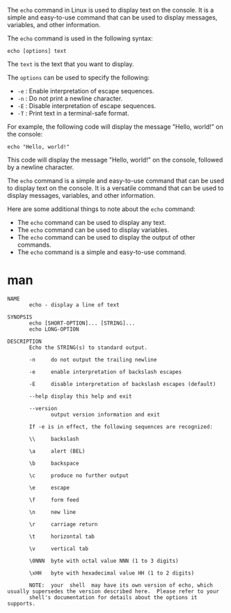 The `echo` command in Linux is used to display text on the console. It is a simple and easy-to-use command that can be used to display messages, variables, and other information.

The `echo` command is used in the following syntax:

```
echo [options] text
```

The `text` is the text that you want to display.

The `options` can be used to specify the following:

* `-e` : Enable interpretation of escape sequences.
* `-n` : Do not print a newline character.
* `-E` : Disable interpretation of escape sequences.
* `-T` : Print text in a terminal-safe format.

For example, the following code will display the message "Hello, world!" on the console:

```
echo "Hello, world!"
```

This code will display the message "Hello, world!" on the console, followed by a newline character.

The `echo` command is a simple and easy-to-use command that can be used to display text on the console. It is a versatile command that can be used to display messages, variables, and other information.

Here are some additional things to note about the `echo` command:

* The `echo` command can be used to display any text.
* The `echo` command can be used to display variables.
* The `echo` command can be used to display the output of other commands.
* The `echo` command is a simple and easy-to-use command.
  

# man

```
NAME
       echo - display a line of text

SYNOPSIS
       echo [SHORT-OPTION]... [STRING]...
       echo LONG-OPTION

DESCRIPTION
       Echo the STRING(s) to standard output.

       -n     do not output the trailing newline

       -e     enable interpretation of backslash escapes

       -E     disable interpretation of backslash escapes (default)

       --help display this help and exit

       --version
              output version information and exit

       If -e is in effect, the following sequences are recognized:

       \\     backslash

       \a     alert (BEL)

       \b     backspace

       \c     produce no further output

       \e     escape

       \f     form feed

       \n     new line

       \r     carriage return

       \t     horizontal tab

       \v     vertical tab

       \0NNN  byte with octal value NNN (1 to 3 digits)

       \xHH   byte with hexadecimal value HH (1 to 2 digits)

       NOTE:  your  shell  may have its own version of echo, which usually supersedes the version described here.  Please refer to your
       shell's documentation for details about the options it supports.
```
